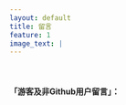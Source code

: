 ```yaml
---
layout: default
title: 留言
feature: 1
image_text: |
---
```

           
<br>
<h4 align="left">「游客及非Github用户留言」：</h4>    
<div id="comments"></div>
    <!--Leancloud 操作库:-->
    <script src="//cdn1.lncld.net/static/js/3.0.4/av-min.js"></script>
    <!--Valine 的核心代码库:-->
    <script src='//lib.baomitu.com/valine/latest/Valine.min.js'></script>
    <script>
         new Valine({
            av: AV,
            el: '#comments',
            app_id: '{{ site.valine.appid }}',
            app_key: '{{ site.valine.appkey }}',
            placeholder: '{{ site.valine.placeholder }}',
            notify: '{{ site.valine.notify }}',
            verify: '{{ site.valine.verify }}',
	    recordIP: 'true',
            enableQQ: 'true',
        })
    </script>